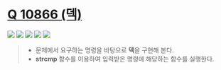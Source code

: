 # [Q 10866 (덱)](https://www.acmicpc.net/problem/10866)

<img src="https://img.shields.io/badge/Level-Silver 4-lightgrey"> <img src="https://img.shields.io/badge/Memory-1156%20KB-blue"> <img src="https://img.shields.io/badge/Time-0%20ms-brightgreen"> <img src="https://img.shields.io/badge/Length-1348%20B-red"> <img src="https://img.shields.io/badge/Language-C-blueviolet">



> - 문제에서 요구하는 명령을 바탕으로 **덱**을 구현해 본다.
> - **strcmp** 함수를 이용하여 입력받은 명령에 해당하는 함수를 실행한다.

